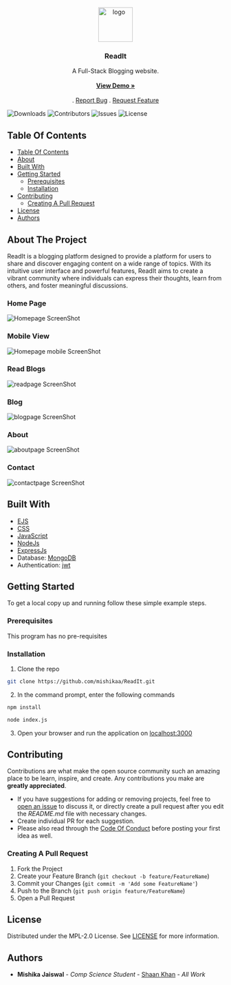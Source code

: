 <br/>
<p align="center">
  <a href="https://github.com/mishikaa/ReadIt">
    <img src="/public/images/website_logo.png" alt="logo" width="80" height="80">
  </a>

  <h3 align="center">ReadIt</h3>

  <p align="center">
    A Full-Stack Blogging website.
    <br/>
    <br/>
    <a href="https://readit-um3r.onrender.com/"><strong>View Demo »</strong></a>
    <br/>
    <br/>
    .
    <a href="https://github.com/mishikaa/ReadIt/issues">Report Bug</a>
    .
    <a href="https://github.com/mishikaa/ReadIt/issues">Request Feature</a>
  </p>
</p>

![Downloads](https://img.shields.io/github/downloads/mishikaa/ReadIt/total) 
![Contributors](https://img.shields.io/github/contributors/mishikaa/ReadIt?color=dark-green) 
![Issues](https://img.shields.io/github/issues/mishikaa/ReadIt) 
![License](https://img.shields.io/github/license/mishikaa/ReadIt)

## Table Of Contents

- [Table Of Contents](#table-of-contents)
- [About](#about-the-project)
- [Built With](#built-with)
- [Getting Started](#getting-started)
  - [Prerequisites](#prerequisites)
  - [Installation](#installation)
- [Contributing](#contributing)
  - [Creating A Pull Request](#creating-a-pull-request)
- [License](#license)
- [Authors](#authors)

## About The Project

ReadIt is a blogging platform designed to provide a platform for users to share and discover engaging content on a wide range of topics. With its 
intuitive user interface and powerful features, ReadIt aims to create a vibrant community where individuals can express their thoughts, learn from 
others, and foster meaningful discussions.

### Home Page
![Homepage ScreenShot](screenshots/homepage.png)

### Mobile View
![Homepage mobile ScreenShot](screenshots/mobilepage.png)

### Read Blogs
![readpage ScreenShot](screenshots/readpage.png)

### Blog 
![blogpage ScreenShot](screenshots/blogpage.png)

### About
![aboutpage ScreenShot](screenshots/aboutpage.png)

### Contact 
![contactpage ScreenShot](screenshots/contactpage.png)

## Built With

* [EJS](https://ejs.co/)
* [CSS](https://developer.mozilla.org/en-US/docs/Web/CSS)
* [JavaScript](https://www.javascript.com/)
* [NodeJs](https://nodejs.org/en/about)
* [ExpressJs](https://expressjs.com/)
* Database: [MongoDB](https://www.mongodb.com/)
* Authentication: [jwt](https://jwt.io/)


## Getting Started

To get a local copy up and running follow these simple example steps.

### Prerequisites

This program has no pre-requisites

### Installation

1. Clone the repo

```sh
git clone https://github.com/mishikaa/ReadIt.git
```

2. In the command prompt, enter the following commands

```sh
npm install
```
```sh
node index.js
```

3. Open your browser and run the application on [localhost:3000](http://localhost:3000/)

## Contributing

Contributions are what make the open source community such an amazing place to be learn, inspire, and create. Any contributions you make are **greatly appreciated**.
* If you have suggestions for adding or removing projects, feel free to [open an issue](https://github.com/mishikaa/ReadIt/issues/new) to discuss it, or directly create a pull request after you edit the *README.md* file with necessary changes.
* Create individual PR for each suggestion.
* Please also read through the [Code Of Conduct](https://github.com/mishikaa/ReadIt/blob/main/CODE_OF_CONDUCT.md) before posting your first idea as well.

### Creating A Pull Request

1. Fork the Project
2. Create your Feature Branch (`git checkout -b feature/FeatureName`)
3. Commit your Changes (`git commit -m 'Add some FeatureName'`)
4. Push to the Branch (`git push origin feature/FeatureName`)
5. Open a Pull Request

## License

Distributed under the MPL-2.0 License. See [LICENSE](https://github.com/mishikaa/ReadIt/blob/main/LICENSE.md) for more information.

## Authors

* **Mishika Jaiswal** - *Comp Science Student* - [Shaan Khan](https://github.com/mishikaa/) - *All Work*
